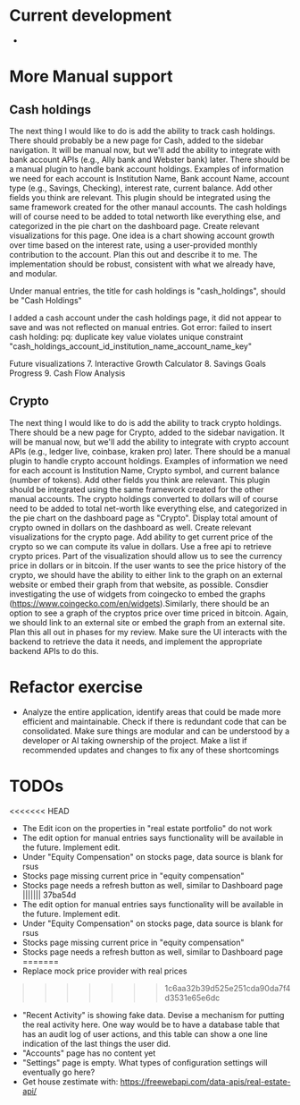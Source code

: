 # Current development
* 


# More Manual support

## Cash holdings
 The next thing I would like to do is add the ability to track cash holdings. There should probably be a new page for Cash, added to the sidebar navigation.  It will be manual now, but we'll add the ability to integrate with bank account APIs (e.g., Ally bank and Webster bank) later. There should be a manual plugin to handle bank account holdings.  Examples of information we need for each account is Institution Name, Bank account Name, account type (e.g., Savings, Checking), interest rate, current balance.  Add other fields you think are relevant. This plugin should be integrated using the same framework created for the other manaul accounts. The cash holdings will of course need to be added to total networth like everything else, and categorized in the pie chart on the dashboard page. Create relevant visualizations for this page.  One idea is a chart showing account growth over time based on the interest rate, using a user-provided monthly contribution to the account.  Plan this out and describe it to me.  The implementation should be robust, consistent with what we already have, and modular. 

Under manual entries, the title for cash holdings is "cash_holdings", should be "Cash Holdings"

I added a cash account under the cash holdings page, it did not appear to save and was not reflected on manual entries. Got error: failed to insert cash holding: pq: duplicate key value violates unique constraint "cash_holdings_account_id_institution_name_account_name_key"

Future visualizations
 7. Interactive Growth Calculator
  8. Savings Goals Progress
  9. Cash Flow Analysis


## Crypto
The next thing I would like to do is add the ability to track crypto holdings. There should be a new page for Crypto, added to the sidebar navigation.  It will be manual now, but we'll add the ability to integrate with crypto account APIs (e.g., ledger live, coinbase, kraken pro) later. There should be a manual plugin to handle crypto account holdings.  Examples of information we need for each account is Institution Name, Crypto symbol, and current balance (number of tokens).  Add other fields you think are relevant. This plugin should be integrated using the same framework created for the other manual accounts. The crypto holdings converted to dollars will of course need to be added to total net-worth like everything else, and categorized in the pie chart on the dashboard page as "Crypto". Display total amount of crypto owned in dollars on the dashboard as well. Create relevant visualizations for the crypto page. Add ability to get current price of the crypto so we can compute its value in dollars.  Use a free api to retrieve crypto prices. Part of the visualization should allow us to see the currency price in dollars or in bitcoin. If the user wants to see the price history of the crypto, we should have the ability to either link to the graph on an external website or embed their graph from that website, as possible. Consdier investigating the use of widgets from coingecko to embed the graphs (https://www.coingecko.com/en/widgets).Similarly, there should be an option to see a graph of the cryptos price over time priced in bitcoin.  Again, we should link to an external site or embed the graph from an external site. Plan this all out in phases for my review. Make sure the UI interacts with the backend to retrieve the data it needs, and implement the appropriate backend APIs to do this.



# Refactor exercise
* Analyze the entire application, identify areas that could be made more efficient and maintainable.  Check if there is redundant code that can be consolidated.  Make sure things are modular and can be understood by a developer or AI taking ownership of the project.  Make a list if recommended updates and changes to fix any of these shortcomings

# TODOs
<<<<<<< HEAD
* The Edit icon on the properties in "real estate portfolio" do not work
* The edit option for manual entries says functionality will be available in the future. Implement edit.
* Under "Equity Compensation" on stocks page, data source is blank for rsus
* Stocks page missing current price in "equity compensation"
* Stocks page needs a refresh button as well, similar to Dashboard page
||||||| 37ba54d
* The edit option for manual entries says functionality will be available in the future. Implement edit.
* Under "Equity Compensation" on stocks page, data source is blank for rsus
* Stocks page missing current price in "equity compensation"
* Stocks page needs a refresh button as well, similar to Dashboard page
=======
* Replace mock price provider with real prices
>>>>>>> 1c6aa32b39d525e251cda90da7f4d3531e65e6dc
* "Recent Activity" is showing fake data.  Devise a mechanism for putting the real activity here.  One way would be to have a database table that has an audit log of user actions, and this table can show a one line indication of the last things the user did.
* "Accounts" page has no content yet
* "Settings" page is empty.  What types of configuration settings will eventually go here?
* Get house zestimate with: https://freewebapi.com/data-apis/real-estate-api/